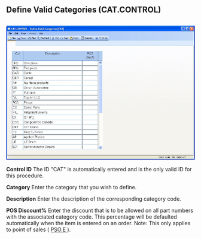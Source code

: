 ##  Define Valid Categories (CAT.CONTROL)

<PageHeader />

##

![](./CAT-CONTROL-1.jpg)

**Control ID** The ID "CAT" is automatically entered and is the only vaild ID
for this procedure.  
  
**Category** Enter the category that you wish to define.  
  
**Description** Enter the description of the corresponding category code.  
  
**POS Discount%** Enter the discount that is to be allowed on all part numbers with the associated category code. This percentage will be defaulted automatically when the item is entered on an order. Note: This only applies to point of sales ( [ PSO.E ](../../../../../../../../../../../rover/AP-OVERVIEW/AP-ENTRY/AP-E/AP-E-1/MSHIP-E/MSHIP-E-2/Parts-E/PARTS-E-2/PSO-E) ).   
  
  
<badge text= "Version 8.10.57" vertical="middle" />

<PageFooter />